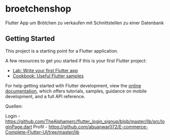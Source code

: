 # broetchenshop

Flutter App um Brötchen zu verkaufen mit Schnittstellen zu einer Datenbank

## Getting Started

This project is a starting point for a Flutter application.

A few resources to get you started if this is your first Flutter project:

- [Lab: Write your first Flutter app](https://docs.flutter.dev/get-started/codelab)
- [Cookbook: Useful Flutter samples](https://docs.flutter.dev/cookbook)

For help getting started with Flutter development, view the
[online documentation](https://docs.flutter.dev/), which offers tutorials,
samples, guidance on mobile development, and a full API reference.

Quellen:

Login - https://github.com/TheAlphamerc/flutter_login_signup/blob/master/lib/src/loginPage.dart
Profil - https://github.com/abuanwar072/E-commerce-Complete-Flutter-UI/tree/master/lib